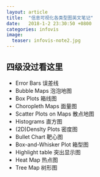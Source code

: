 ```yaml
---
layout: article
title:  "信息可视化各类型图英文笔记"
date:   2018-1-2 23:30:50 +0800
categories: infovis
image:
  teaser: infovis-note2.jpg
---
```


## 四级没过看这里

* Error Bars                误差线
* Bubble Maps               泡泡地图
* Box Plots                 箱线图
* Choropleth Maps           面量图
* Scatter Plots on Maps     散点地图
* Histograms                直方图
* (2D)Denslty Plots         密度图
* Bullet Chart              靶心图
* Box-and-Whisker Plot      箱型图
* Highlight table           突出显示图
* Heat Map                  热点图
* Tree Map                  树形图
